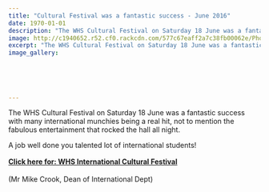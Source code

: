 ```yaml
---
title: "Cultural Festival was a fantastic success - June 2016"
date: 1970-01-01
description: "The WHS Cultural Festival on Saturday 18 June was a fantastic success with many international munchies being a real hit, not to mention the fabulous entertainment that rocked the hall all night..."
image: http://c1940652.r52.cf0.rackcdn.com/577c67eaff2a7c38fb00062e/Photo-for-website-2016.jpg
excerpt: "The WHS Cultural Festival on Saturday 18 June was a fantastic success with many international munchies being a real hit, not to mention the fabulous entertainment that rocked the hall all night."
image_gallery:
    
    
    
    
    
---
```


<p>The WHS Cultural Festival on Saturday 18 June&nbsp;was a fantastic success with many international munchies being a real hit, not to mention the fabulous entertainment that rocked the hall all night.</p>
<p>A job well done you talented lot of international students!</p>
<p><strong><span style="line-height: 1.5;"><a style="line-height: 1.5;" href="http://c1940652.r52.cf0.rackcdn.com/577c66a5b8d39a207100062b/The-Cultural-Festival-was-a-fantastic-success-with-many-international-munchies-being-a-real-hit.pdf">Click here for: WHS International Cultural Festival</a>&nbsp;</span></strong></p>
<p><span style="line-height: 1.5;">(Mr Mike Crook, Dean of International Dept)</span></p>

